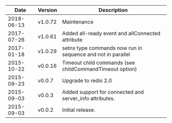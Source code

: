 | Date        | Version | Description |
| ----------- | ------- | ----------- |
| 2018-06-13  | v1.0.72 | Maintenance |
| 2017-07-26  | v1.0.61 | Added all-ready event and allConnected attribute |
| 2017-01-18  | v1.0.29 | setnx type commands now run in sequence and not in parallel |
| 2015-10-22  | v0.0.16 | Timeout child commands (see childCommandTimeout option) |
| 2015-09-23  | v0.0.7  | Upgrade to redis 2.0 |
| 2015-09-03  | v0.0.3  | Added support for connected and server_info attributes. |
| 2015-09-03  | v0.0.2  | Initial release. |
